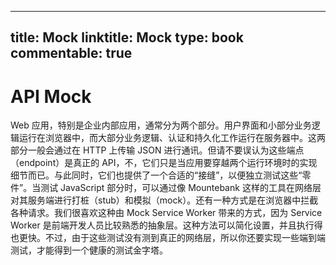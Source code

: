 
---
title: Mock
linktitle: Mock
type: book
commentable: true
---

# API Mock

Web 应用，特别是企业内部应用，通常分为两个部分。用户界面和小部分业务逻辑运行在浏览器中，而大部分业务逻辑、认证和持久化工作运行在服务器中。这两部分一般会通过在 HTTP 上传输 JSON 进行通讯。但请不要误认为这些端点（endpoint）是真正的 API，不，它们只是当应用要穿越两个运行环境时的实现细节而已。与此同时，它们也提供了一个合适的“接缝”，以便独立测试这些“零件”。当测试 JavaScript 部分时，可以通过像 Mountebank 这样的工具在网络层对其服务端进行打桩（stub）和模拟（mock）。还有一种方式是在浏览器中拦截各种请求。我们很喜欢这种由 Mock Service Worker 带来的方式，因为 Service Worker 是前端开发人员比较熟悉的抽象层。这种方法可以简化设置，并且执行得也更快。不过，由于这些测试没有测到真正的网络层，所以你还要实现一些端到端测试，才能得到一个健康的测试金字塔。

    